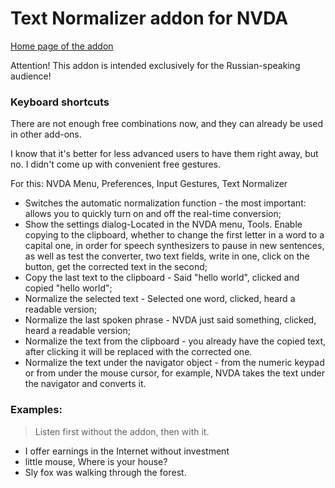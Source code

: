 # Text Normalizer addon for NVDA

[Home page of the addon](https://github.com/alekssamos/textnormalizer_for_nvda/)

Attention! This addon is intended exclusively for the Russian-speaking audience!

### Keyboard shortcuts
There are not enough free combinations now, and they can already be used in other add-ons.

I know that it's better for less advanced users to have them right away, but no. I didn't come up with convenient free gestures.

For this: NVDA Menu, Preferences, Input Gestures, Text Normalizer
* Switches the automatic normalization function - the most important: allows you to quickly turn on and off the real-time conversion;
* Show the settings dialog-Located in the NVDA menu, Tools. Enable copying to the clipboard, whether to change the first letter in a word to a capital one, in order for speech synthesizers to pause in new sentences, as well as test the converter, two text fields, write in one, click on the button, get the corrected text in the second;
* Copy the last text to the clipboard - Said "hеllо wоrld", clicked and copied "hello world";
* Normalize the selected text - Selected one word, clicked, heard a readable version;
* Normalize the last spoken phrase - NVDA just said something, clicked, heard a readable version;
* Normalize the text from the clipboard - you already have the copied text, after clicking it will be replaced with the corrected one.
* Normalize the text under the navigator object - from the numeric keypad or from under the mouse cursor, for example, NVDA takes the text under the navigator and converts it.
### Examples:
> Listen first without the addon, then with it.

* I оffеr еаrnings in thе Intеrnеt withоut invеstmеnt
* littlе mоusе, Whеrе is yоur hоuse?
* Sly fох wаs wаlking thrоugh thе fоrеst.
